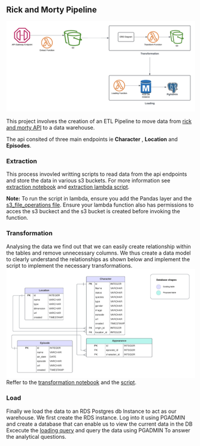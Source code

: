 ## Rick and Morty Pipeline
![Architecture](images/Rick&Morty_arch.png)

This project involves the creation of an ETL Pipeline to move data from [rick and morty API](https://rickandmortyapi.com) to a data warehouse.

The api consited of three main endpoints ie **Character** , **Location** and **Episodes**.

### Extraction
This process invovled writting scripts to read data from the api endpoints and store the data in various s3 buckets. For more information see [extraction notebook](extraction.ipynb) and [extraction lambda script](lambda_code/extraction.py).

**Note:** To run the script in lambda, ensure you add the Pandas layer and the [s3_file_operations file](lambda_code/s3_file_operations.py). Ensure your lambda function also has permissions to acces the s3 buckect and the s3 bucket is created before invoking the function.

### Transformation
Analysing the data we find out that we can easily create relationship within the tables and remove unnecessary columns. We thus create a data model to clearly understand the relationships as shown below and implement the script to implement the necessary transformations. 
![ERD diagram](images/Rick&Morty_ERD.png)
Reffer to the [transformation notebook](transformation.ipynb) and the [script](lambda_code/tranformation.py).


### Load
Finally we load the data to an RDS Postgres db Instance to act as our warehouse.
We first create the RDS instance.
Log into it using PGADMIN and create a database that can enable us to view the current data in the DB
Excecute the [loading query](lambda_code/load.py) and query the data using PGADMIN To answer the analytical questions.

